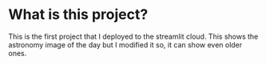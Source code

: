 # What is this project?
This is the first project that I deployed to the streamlit cloud. This shows the astronomy image of the day but I modified it so, it can show even older ones.